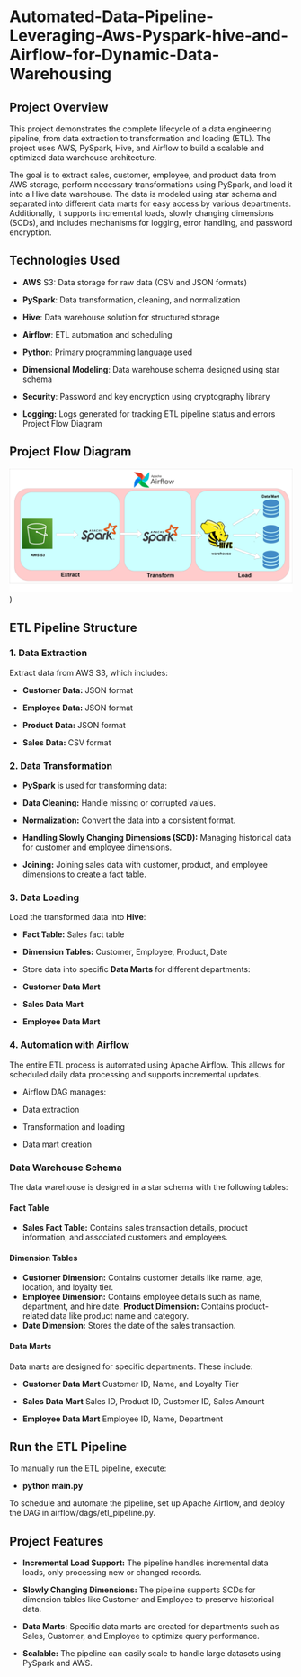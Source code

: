 # Automated-Data-Pipeline-Leveraging-Aws-Pyspark-hive-and-Airflow-for-Dynamic-Data-Warehousing

## Project Overview
   
   This project demonstrates the complete lifecycle of a data engineering pipeline, from data extraction to transformation and loading (ETL). The project uses AWS, PySpark, Hive, and Airflow to build a scalable and optimized data warehouse architecture.

   The goal is to extract sales, customer, employee, and product data from AWS storage, perform necessary transformations using PySpark, and load it into a Hive data warehouse. The data is modeled using star schema and separated into different data marts for easy access by various departments. Additionally, it supports incremental loads, slowly changing dimensions (SCDs), and includes mechanisms for logging, error handling, and password encryption.

## Technologies Used

- **AWS** S3: Data storage for raw data (CSV and JSON formats)

- **PySpark**: Data transformation, cleaning, and normalization

- **Hive**: Data warehouse solution for structured storage

- **Airflow**: ETL automation and scheduling

- **Python**: Primary programming language used

- **Dimensional Modeling**: Data warehouse schema designed using star schema

- **Security**: Password and key encryption using cryptography library

- **Logging:** Logs generated for tracking ETL pipeline status and errors
Project Flow Diagram

## Project Flow Diagram

![**Flow Diagram**](https://github.com/Abhinav9119/Automated-Data-Pipeline-Leveraging-Aws-Pyspark-hive-and-Airflow-for-Dynamic-Data-Warehousing/blob/main/flow_diagram/project%20flow%20diagram.png))


## ETL Pipeline Structure
### 1. Data Extraction

Extract data from AWS S3, which includes:

- **Customer Data:** JSON format

- **Employee Data:** JSON format

- **Product Data:** JSON format

- **Sales Data:** CSV format

### 2. Data Transformation

- **PySpark** is used for transforming data:

- **Data Cleaning:** Handle missing or corrupted values.

- **Normalization:** Convert the data into a consistent format.

- **Handling Slowly Changing Dimensions (SCD):** Managing historical data for customer and employee dimensions.

- **Joining:** Joining sales data with customer, product, and employee dimensions to create a fact table.

### 3. Data Loading
Load the transformed data into **Hive**:
- **Fact Table:** Sales fact table

- **Dimension Tables:** Customer, Employee, Product, Date
- Store data into specific **Data Marts** for different departments:

- **Customer Data Mart**
- **Sales Data Mart**
- **Employee Data Mart**

### 4. Automation with Airflow
The entire ETL process is automated using Apache Airflow. This allows for scheduled daily data processing and supports incremental updates.

- Airflow DAG manages:
 
- Data extraction
- Transformation and loading
- Data mart creation

### Data Warehouse Schema
The data warehouse is designed in a star schema with the following tables:

#### Fact Table
- **Sales Fact Table:** Contains sales transaction details, product information, and associated customers and employees.

#### Dimension Tables
- **Customer Dimension:** Contains customer details like name, age, location, and loyalty tier.
- **Employee Dimension:** Contains employee details such as name, department, and hire date.
**Product Dimension:** Contains product-related data like product name and category.
- **Date Dimension:** Stores the date of the sales transaction.

#### Data Marts
Data marts are designed for specific departments. These include:

- **Customer Data Mart**
Customer ID, Name, and Loyalty Tier

- **Sales Data Mart**
Sales ID, Product ID, Customer ID, Sales Amount

- **Employee Data Mart**
Employee ID, Name, Department

## Run the ETL Pipeline
To manually run the ETL pipeline, execute:

- **python main.py**

To schedule and automate the pipeline, set up Apache Airflow, and deploy the DAG in airflow/dags/etl_pipeline.py.

## Project Features
- **Incremental Load Support:** The pipeline handles incremental data loads, only processing new or changed records.

- **Slowly Changing Dimensions:** The pipeline supports SCDs for dimension tables like Customer and Employee to preserve historical data.
- **Data Marts:** Specific data marts are created for departments such as Sales, Customer, and Employee to optimize query performance.
- **Scalable:** The pipeline can easily scale to handle large datasets using PySpark and AWS.
